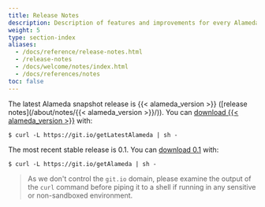 ```yaml
---
title: Release Notes
description: Description of features and improvements for every Alameda release.
weight: 5
type: section-index
aliases:
  - /docs/reference/release-notes.html
  - /release-notes
  - /docs/welcome/notes/index.html
  - /docs/references/notes
toc: false
---
```


The latest Alameda snapshot release is {{< alameda_version >}} ([release notes](/about/notes/{{< alameda_version >}}/)). You can
[download {{< alameda_version >}}](https://github.com/containers-ai/alameda/releases) with:

```command
$ curl -L https://git.io/getLatestAlameda | sh -
```

The most recent stable release is 0.1. You can [download 0.1](https://github.com/containers-ai/alameda/releases/tag/0.1) with:

```command
$ curl -L https://git.io/getAlameda | sh -
```

> As we don't control the `git.io` domain, please examine the output of the `curl` command before piping it to a shell if running in any
sensitive or non-sandboxed environment.

